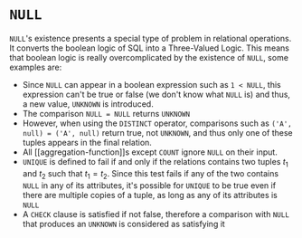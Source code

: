 # `NULL`
`NULL`'s existence presents a special type of problem in relational operations. It converts the boolean logic of SQL into a Three-Valued Logic. This means that boolean logic is really overcomplicated by the existence of `NULL`, some examples are:

* Since `NULL` can appear in a boolean expression such as `1 < NULL`, this expression can't be true or false (we don't know what `NULL` is) and thus, a new value, `UNKNOWN` is introduced.
* The comparison `NULL = NULL` returns `UNKNOWN`
* However, when using the `DISTINCT` operator, comparisons such as `('A', null) = ('A', null)` return true, not `UNKNOWN`, and thus only one of these tuples appears in the final relation.
* All [[aggregation-function]]s except `COUNT` ignore `NULL` on their input.
* `UNIQUE` is defined to fail if and only if the relations contains two tuples $t_1$ and $t_2$ such that $t_1 = t_2$. Since this test fails if any of the two contains `NULL` in any of its attributes, it's possible for `UNIQUE` to be true even if there are multiple copies of a tuple, as long as any of its attributes is `NULL`
* A `CHECK` clause is satisfied if not false, therefore a comparison with `NULL` that produces an `UNKNOWN` is considered as satisfying it

